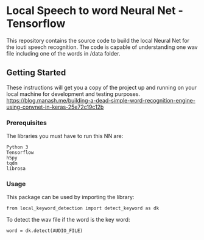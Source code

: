 # Local Speech to word Neural Net - Tensorflow

This repository contains the source code to build the local Neural Net for the iouti speech recognition.
The code is capable of understanding one wav file including one of the words in /data folder.

## Getting Started

These instructions will get you a copy of the project up and running on your local machine for development and testing purposes.
https://blog.manash.me/building-a-dead-simple-word-recognition-engine-using-convnet-in-keras-25e72c19c12b

### Prerequisites

The libraries you must have to run this NN are:

```
Python 3
Tensorflow
h5py
tqdm
librosa
```

### Usage

This package can be used by importing the library:

```
from local_keyword_detection import detect_keyword as dk
```

To detect the wav file if the word is the key word:

```
word = dk.detect(AUDIO_FILE)
```